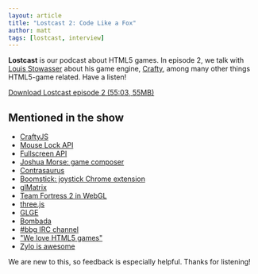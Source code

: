```yaml
---
layout: article
title: "Lostcast 2: Code Like a Fox"
author: matt
tags: [lostcast, interview]
---
```

**Lostcast** is our podcast about HTML5 games.
In episode 2, we talk with [Louis Stowasser][1] about his game engine, [Crafty][2], among many other things HTML5-game related. Have a listen!

<a class="download-podcast" href="http://media.lostdecadegames.com/lostcast/lostcast_episode_2_code_like_a_fox.mp3">
	Download Lostcast episode 2 (55:03, 55MB)
</a>

## Mentioned in the show

* [CraftyJS](http://craftyjs.com/)
* [Mouse Lock API](http://blog.sethladd.com/2011/09/mouse-lock-for-html5-fps-games.html)
* [Fullscreen API](http://jlongster.com/2011/11/21/canvas.html)
* [Joshua Morse: game composer](http://jmflava.com/)
* [Contrasaurus](http://contrasaur.us/)
* [Boomstick: joystick Chrome extension](https://chrome.google.com/webstore/detail/ibghgpidpbpnhdgmncpbhioaohmgkigo)
* [glMatrix](https://github.com/toji/gl-matrix)
* [Team Fortress 2 in WebGL](http://blog.tojicode.com/2011/10/source-engine-levels-in-webgl-video.html)
* [three.js](https://github.com/mrdoob/three.js)
* [GLGE](http://www.glge.org/)
* [Bombada](http://playbombada.appspot.com/)
* [#bbg IRC channel](irc://irc.freenode.net/#bbg)
* ["We love HTML5 games"](https://twitter.com/#!/sethladd/status/131255803696001024/photo/1)
* [Zylo is awesome](http://shrines.rpgclassics.com/genesis/shiningforce/zylo.shtml)

We are new to this, so feedback is especially helpful. Thanks for listening!

[1]: http://twitter.com/#!/louisstow
[2]: http://craftyjs.com/
